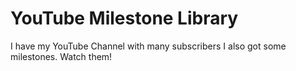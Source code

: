 # YouTube Milestone Library
I have my YouTube Channel with many subscribers I also got some milestones. Watch them!
